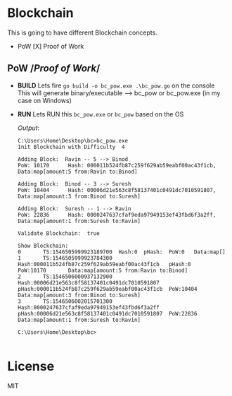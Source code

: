 # Blockchain
This is going to have different Blockchain concepts.
- PoW [X] Proof of Work


## PoW /*Proof of Work*/

- **BUILD**
    Lets fire `go build -o bc_pow.exe .\bc_pow.go` on the console  
    This will generate binary/executable --> bc_pow or bc_pow.exe (in my case on Windows)

- **RUN**
    Lets RUN this `bc_pow.exe` or `bc_pow` based on the OS  
    
    *Output*:
    ```
    C:\Users\Home\Desktop\bc>bc_pow.exe
    Init Blockchain with Difficulty  4

    Adding Block:  Ravin -- 5 --> Binod
    PoW: 10170      Hash: 000011b524fb87c259f629ab59eabf00ac43f1cb, Data:map[amount:5 from:Ravin to:Binod]

    Adding Block:  Binod -- 3 --> Suresh
    PoW: 10404      Hash: 00006d21e563c8f58137401c0491dc7010591807, Data:map[amount:3 from:Binod to:Suresh]

    Adding Block:  Suresh -- 1 --> Ravin
    PoW: 22836      Hash: 0000247637cfaf9eda97949153ef43fbd6f3a2ff, Data:map[amount:1 from:Suresh to:Ravin]

    Validate Blockchain:  true

    Show Blockchain:
    0       TS:1546505999923189700  Hash:0  pHash:  PoW:0   Data:map[]
    1       TS:1546505999923784300  Hash:000011b524fb87c259f629ab59eabf00ac43f1cb   pHash:0         PoW:10170       Data:map[amount:5 from:Ravin to:Binod]
    2       TS:1546506000937132900  Hash:00006d21e563c8f58137401c0491dc7010591807   pHash:000011b524fb87c259f629ab59eabf00ac43f1cb  PoW:10404       Data:map[amount:3 from:Binod to:Suresh]
    3       TS:1546506002015701300  Hash:0000247637cfaf9eda97949153ef43fbd6f3a2ff   pHash:00006d21e563c8f58137401c0491dc7010591807  PoW:22836       Data:map[amount:1 from:Suresh to:Ravin]

    C:\Users\Home\Desktop\bc>
    ```
    ```

# License

MIT
